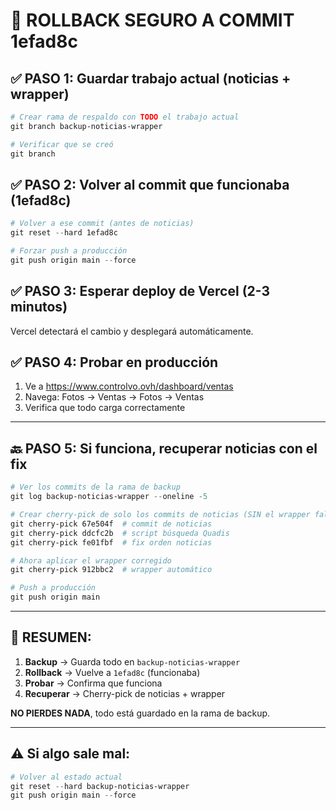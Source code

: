 # 🔄 ROLLBACK SEGURO A COMMIT 1efad8c

## ✅ PASO 1: Guardar trabajo actual (noticias + wrapper)

```powershell
# Crear rama de respaldo con TODO el trabajo actual
git branch backup-noticias-wrapper

# Verificar que se creó
git branch
```

## ✅ PASO 2: Volver al commit que funcionaba (1efad8c)

```powershell
# Volver a ese commit (antes de noticias)
git reset --hard 1efad8c

# Forzar push a producción
git push origin main --force
```

## ✅ PASO 3: Esperar deploy de Vercel (2-3 minutos)

Vercel detectará el cambio y desplegará automáticamente.

## ✅ PASO 4: Probar en producción

1. Ve a https://www.controlvo.ovh/dashboard/ventas
2. Navega: Fotos → Ventas → Fotos → Ventas
3. Verifica que todo carga correctamente

---

## 🔙 PASO 5: Si funciona, recuperar noticias con el fix

```powershell
# Ver los commits de la rama de backup
git log backup-noticias-wrapper --oneline -5

# Crear cherry-pick de solo los commits de noticias (SIN el wrapper fallido)
git cherry-pick 67e504f  # commit de noticias
git cherry-pick ddcfc2b  # script búsqueda Quadis  
git cherry-pick fe01fbf  # fix orden noticias

# Ahora aplicar el wrapper corregido
git cherry-pick 912bbc2  # wrapper automático

# Push a producción
git push origin main
```

---

## 🎯 RESUMEN:

1. **Backup** → Guarda todo en `backup-noticias-wrapper`
2. **Rollback** → Vuelve a `1efad8c` (funcionaba)
3. **Probar** → Confirma que funciona
4. **Recuperar** → Cherry-pick de noticias + wrapper

**NO PIERDES NADA**, todo está guardado en la rama de backup.

---

## ⚠️ Si algo sale mal:

```powershell
# Volver al estado actual
git reset --hard backup-noticias-wrapper
git push origin main --force
```

